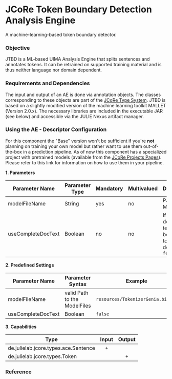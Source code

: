 # JCoRe Token Boundary Detection Analysis Engine
A machine-learning-based token boundary detector.

### Objective
JTBD is a ML-based UIMA Analysis Engine that splits sentences and annotates tokens. It can be retrained on supported
training material and is thus neither language nor domain dependent.

### Requirements and Dependencies
The input and output of an AE is done via annotation objects. The classes corresponding to these objects are part of the [JCoRe Type System](https://github.com/JULIELab/jcore-base/tree/master/jcore-types).
JTBD is based on a slightly modified version of the machine learning toolkit MALLET (Version 2.0.x). The
necessary libraries are included in the executable JAR (see below) and accessible via the JULIE Nexus artifact manager.


### Using the AE - Descriptor Configuration
For this component the "Base" version won't be sufficient if you're **not** planning on training your own model but rather want to use them out-of-the-box in a prediction pipeline. As of now this component has a specialized project with pretrained models (available from the [JCoRe Projects Pages](https://github.com/JULIELab/jcore-projects)).
Please refer to this link for information on how to use them in your pipeline.


**1. Parameters**

| Parameter Name | Parameter Type | Mandatory | Multivalued | Description |
|----------------|----------------|-----------|-------------|-------------|
| modelFileName | String | yes | no | Path to the ModelFile |
| useCompleteDocText | Boolean | no | no | If the whole document text should be tokenized, default is `false` |

**2. Predefined Settings**

| Parameter Name | Parameter Syntax | Example |
|----------------|------------------|---------|
| modelFileName | valid Path to the ModelFiles  | `resources/TokenizerGenia.bin.gz` |
| useCompleteDocText | Boolean  | `false` |


**3. Capabilities**

| Type | Input | Output |
|------|:-----:|:------:|
| de.julielab.jcore.types.ace.Sentence | `+` |  |
| de.julielab.jcore.types.Token |  | `+` |


### Reference

